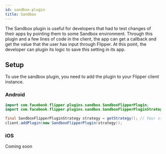 ```yaml
---
id: sandbox-plugin
title: Sandbox
---
```


The Sandbox plugin is useful for developers that had to test changes of their apps by pointing them to some Sandbox environment. Through this plugin and a few lines of code in the client,
the app can get a callback and get the value that the user has input through Flipper. At this point, the developer can plugin its logic to save this setting in its app.

## Setup

To use the sandbox plugin, you need to add the plugin to your Flipper client instance.

### Android

```java
import com.facebook.flipper.plugins.sandbox.SandboxFlipperPlugin;
import com.facebook.flipper.plugins.sandbox.SandboxFlipperPluginStrategy;

final SandboxFlipperPluginStrategy strategy = getStrategy(); // Your strategy goes here
client.addPlugin(new SandboxFlipperPlugin(strategy));
```

### iOS

Coming soon
